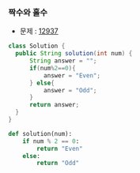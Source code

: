 ### 짝수와 홀수

- 문제 : [12937](https://programmers.co.kr/learn/courses/30/lessons/12937)

```java
class Solution {
  public String solution(int num) {
      String answer = "";
      if(num%2==0){
          answer = "Even";
      } else{
          answer = "Odd";
      }
      return answer;
  }
}
```

```python
def solution(num):
    if num % 2 == 0:
        return "Even"
    else:
        return "Odd"
```
